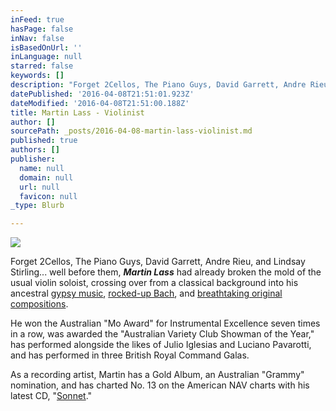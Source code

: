 ```yaml
---
inFeed: true
hasPage: false
inNav: false
isBasedOnUrl: ''
inLanguage: null
starred: false
keywords: []
description: "Forget 2Cellos, The Piano Guys, David Garrett, Andre Rieu, and Lindsay Stirling... well before them,\_Martin Lass had\nalready broken the mold of the usual violin soloist, crossing over from a classical\nbackground into his ancestral gypsy music, rocked-up Bach, and breathtaking original\ncompositions."
datePublished: '2016-04-08T21:51:01.923Z'
dateModified: '2016-04-08T21:51:00.188Z'
title: Martin Lass - Violinist
author: []
sourcePath: _posts/2016-04-08-martin-lass-violinist.md
published: true
authors: []
publisher:
  name: null
  domain: null
  url: null
  favicon: null
_type: Blurb

---
```

[][0]
![](https://the-grid-user-content.s3-us-west-2.amazonaws.com/5f56410f-7848-41a0-b328-a95779fc98fa.jpg)

Forget 2Cellos, The Piano Guys, David Garrett, Andre Rieu, and Lindsay Stirling... well before them, _**Martin Lass**_ had
already broken the mold of the usual violin soloist, crossing over from a classical
background into his ancestral [gypsy music][1], [rocked-up Bach][2], and [breathtaking original
compositions][3].

He won the
Australian "Mo Award" for Instrumental Excellence seven times in a row, was
awarded the "Australian Variety Club Showman of the Year," has performed alongside the likes of Julio
Iglesias and Luciano Pavarotti, and has performed in three British Royal Command Galas.

As a recording artist, Martin has a Gold Album,
an Australian "Grammy" nomination, and has charted No. 13 on the American NAV
charts with his latest CD, "[Sonnet][4]."

[0]: https://s3.amazonaws.com/Syntaxxx/bigger-picture.mp3
[1]: https://itunes.apple.com/us/album/the-gypsy-fiddler/id18950712
[2]: https://itunes.apple.com/us/album/bach-to-the-future/id270518221
[3]: https://itunes.apple.com/us/album/sonnet/id4656278
[4]: https://itunes.apple.com/us/artist/martin-lass/id4381075